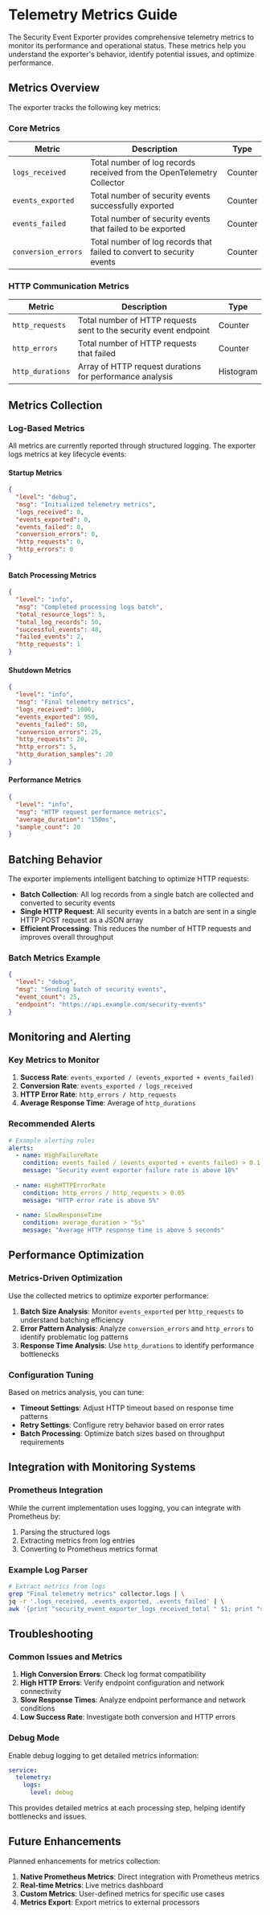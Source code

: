 # Telemetry Metrics Guide

The Security Event Exporter provides comprehensive telemetry metrics to monitor its performance and operational status. These metrics help you understand the exporter's behavior, identify potential issues, and optimize performance.

## Metrics Overview

The exporter tracks the following key metrics:

### Core Metrics

| Metric | Description | Type |
|--------|-------------|------|
| `logs_received` | Total number of log records received from the OpenTelemetry Collector | Counter |
| `events_exported` | Total number of security events successfully exported | Counter |
| `events_failed` | Total number of security events that failed to be exported | Counter |
| `conversion_errors` | Total number of log records that failed to convert to security events | Counter |

### HTTP Communication Metrics

| Metric | Description | Type |
|--------|-------------|------|
| `http_requests` | Total number of HTTP requests sent to the security event endpoint | Counter |
| `http_errors` | Total number of HTTP requests that failed | Counter |
| `http_durations` | Array of HTTP request durations for performance analysis | Histogram |

## Metrics Collection

### Log-Based Metrics

All metrics are currently reported through structured logging. The exporter logs metrics at key lifecycle events:

#### Startup Metrics
```json
{
  "level": "debug",
  "msg": "Initialized telemetry metrics",
  "logs_received": 0,
  "events_exported": 0,
  "events_failed": 0,
  "conversion_errors": 0,
  "http_requests": 0,
  "http_errors": 0
}
```

#### Batch Processing Metrics
```json
{
  "level": "info",
  "msg": "Completed processing logs batch",
  "total_resource_logs": 5,
  "total_log_records": 50,
  "successful_events": 48,
  "failed_events": 2,
  "http_requests": 1
}
```

#### Shutdown Metrics
```json
{
  "level": "info",
  "msg": "Final telemetry metrics",
  "logs_received": 1000,
  "events_exported": 950,
  "events_failed": 50,
  "conversion_errors": 25,
  "http_requests": 20,
  "http_errors": 5,
  "http_duration_samples": 20
}
```

#### Performance Metrics
```json
{
  "level": "info",
  "msg": "HTTP request performance metrics",
  "average_duration": "150ms",
  "sample_count": 20
}
```

## Batching Behavior

The exporter implements intelligent batching to optimize HTTP requests:

- **Batch Collection**: All log records from a single batch are collected and converted to security events
- **Single HTTP Request**: All security events in a batch are sent in a single HTTP POST request as a JSON array
- **Efficient Processing**: This reduces the number of HTTP requests and improves overall throughput

### Batch Metrics Example

```json
{
  "level": "debug",
  "msg": "Sending batch of security events",
  "event_count": 25,
  "endpoint": "https://api.example.com/security-events"
}
```

## Monitoring and Alerting

### Key Metrics to Monitor

1. **Success Rate**: `events_exported / (events_exported + events_failed)`
2. **Conversion Rate**: `events_exported / logs_received`
3. **HTTP Error Rate**: `http_errors / http_requests`
4. **Average Response Time**: Average of `http_durations`

### Recommended Alerts

```yaml
# Example alerting rules
alerts:
  - name: HighFailureRate
    condition: events_failed / (events_exported + events_failed) > 0.1
    message: "Security event exporter failure rate is above 10%"
  
  - name: HighHTTPErrorRate
    condition: http_errors / http_requests > 0.05
    message: "HTTP error rate is above 5%"
  
  - name: SlowResponseTime
    condition: average_duration > "5s"
    message: "Average HTTP response time is above 5 seconds"
```

## Performance Optimization

### Metrics-Driven Optimization

Use the collected metrics to optimize exporter performance:

1. **Batch Size Analysis**: Monitor `events_exported` per `http_requests` to understand batching efficiency
2. **Error Pattern Analysis**: Analyze `conversion_errors` and `http_errors` to identify problematic log patterns
3. **Response Time Analysis**: Use `http_durations` to identify performance bottlenecks

### Configuration Tuning

Based on metrics analysis, you can tune:

- **Timeout Settings**: Adjust HTTP timeout based on response time patterns
- **Retry Settings**: Configure retry behavior based on error rates
- **Batch Processing**: Optimize batch sizes based on throughput requirements

## Integration with Monitoring Systems

### Prometheus Integration

While the current implementation uses logging, you can integrate with Prometheus by:

1. Parsing the structured logs
2. Extracting metrics from log entries
3. Converting to Prometheus metrics format

### Example Log Parser

```bash
# Extract metrics from logs
grep "Final telemetry metrics" collector.logs | \
jq -r '.logs_received, .events_exported, .events_failed' | \
awk '{print "security_event_exporter_logs_received_total " $1; print "security_event_exporter_events_exported_total " $2; print "security_event_exporter_events_failed_total " $3}'
```

## Troubleshooting

### Common Issues and Metrics

1. **High Conversion Errors**: Check log format compatibility
2. **High HTTP Errors**: Verify endpoint configuration and network connectivity
3. **Slow Response Times**: Analyze endpoint performance and network conditions
4. **Low Success Rate**: Investigate both conversion and HTTP errors

### Debug Mode

Enable debug logging to get detailed metrics information:

```yaml
service:
  telemetry:
    logs:
      level: debug
```

This provides detailed metrics at each processing step, helping identify bottlenecks and issues.

## Future Enhancements

Planned enhancements for metrics collection:

1. **Native Prometheus Metrics**: Direct integration with Prometheus metrics
2. **Real-time Metrics**: Live metrics dashboard
3. **Custom Metrics**: User-defined metrics for specific use cases
4. **Metrics Export**: Export metrics to external processors
